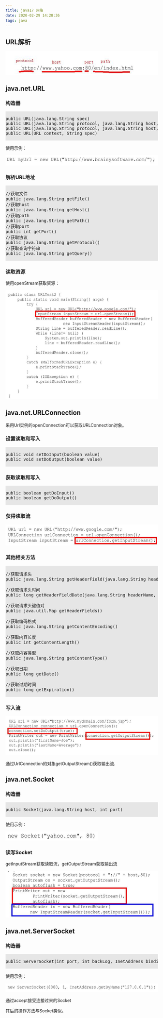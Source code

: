 ```yaml
---
title: java17 网络
date: 2020-02-29 14:28:36
tags: java
---
```

## URL解析

<img src='java17-Networking\d17276fe-9b57-4c87-addb-5635055776fe.jpg'>

## java.net.URL

### 构造器

<pre style='background:#e6e6e6;padding=10px;'>

public URL(java.lang.String spec)
public URL(java.lang.String protocol, java.lang.String host,java.lang.String file)
public URL(java.lang.String protocol, java.lang.String host, int port, java.lang.String file)
public URL(URL context, String spec)

</pre>

使用示例：

<img src='java17-Networking\68a76d94-d17c-415d-8fa5-2eaaf17508c5.jpg'>

### 解析URL地址

<pre style='background:#e6e6e6;padding=10px;'>

//获取文件
public java.lang.String getFile()
//获取host
public java.lang.String getHost()
//获取path
public java.lang.String getPath()
//获取port
public int getPort()
//获取协议
public java.lang.String getProtocol()
//获取查询字符串
public java.lang.String getQuery()

</pre>

### 读取资源

使用openStream获取资源：

<img src='java17-Networking\bbef70f3-feed-4501-a61e-bd07237d475c.jpg'>

## java.net.URLConnection

采用Url实例的openConnection可以获取URLConnection对象。

### 设置读取和写入

<pre style='background:#e6e6e6;padding=10px;'>

public void setDoInput(boolean value)
public void setDoOutput(boolean value)

</pre>

### 获取读取和写入

<pre style='background:#e6e6e6;padding=10px;'>

public boolean getDoInput()
public boolean getDoOutput()

</pre>

### 获得读取流

<img src='java17-Networking\655ab8b3-20c3-481c-a94b-5d124903429b.jpg'>

### 其他相关方法

<pre style='background:#e6e6e6;padding=10px;'>

//获取请求头
public java.lang.String getHeaderField(java.lang.String headerName)

//获取请求头时间
public long getHeaderFieldDate(java.lang.String headerName, long default)

//获取请求头键值对
public java.util.Map getHeaderFields()

//获取编码格式
public java.lang.String getContentEncoding()

//获取内容长度
public int getContentLength()

//获取内容类型
public java.lang.String getContentType()

//获取日期
public long getDate()

//获取过期时间
public long getExpiration()

</pre>

### 写入流

<img src='java17-Networking\93b5b1ca-d270-4468-ba88-f159b9359716.jpg'>

通过UrlConnection的对象getOutputStream()获取输出流.

## java.net.Socket

### 构造器

<pre style='background:#e6e6e6;padding=10px;'>

public Socket(java.lang.String host, int port)

</pre>

使用示例：

<img src='java17-Networking\299a105c-fbaa-4614-bddc-f061f586351c.jpg'>

### 读写Socket

getInputStream获取读取流，getOutputStream获取输出流

<img src='java17-Networking\2a0eaa8a-740d-4de6-b406-c7b2b420ec6c.jpg'>

## java.net.ServerSocket

### 构造器


<pre style='background:#e6e6e6;padding=10px;'>

public ServerSocket(int port, int backLog, InetAddress bindingAddress);

</pre>

使用示例：

<img src='java17-Networking\6a792bc5-8a5e-4bb9-984b-2c2fd9572a92.jpg'>

通过accept接受连接过来的Socket

其后的操作方法与Socket类似。


